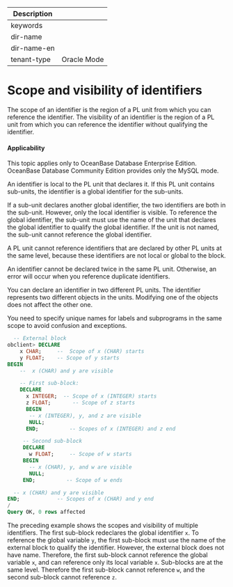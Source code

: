 | Description   |                 |
|---------------|-----------------|
| keywords      |                 |
| dir-name      |                 |
| dir-name-en   |                 |
| tenant-type   | Oracle Mode     |

# Scope and visibility of identifiers

The scope of an identifier is the region of a PL unit from which you can reference the identifier. The visibility of an identifier is the region of a PL unit from which you can reference the identifier without qualifying the identifier.

  <main id="notice" >
    <h4>Applicability</h4>
    <p>This topic applies only to OceanBase Database Enterprise Edition. OceanBase Database Community Edition provides only the MySQL mode. </p>
  </main>

An identifier is local to the PL unit that declares it. If this PL unit contains sub-units, the identifier is a global identifier for the sub-units.

If a sub-unit declares another global identifier, the two identifiers are both in the sub-unit. However, only the local identifier is visible. To reference the global identifier, the sub-unit must use the name of the unit that declares the global identifier to qualify the global identifier. If the unit is not named, the sub-unit cannot reference the global identifier.

A PL unit cannot reference identifiers that are declared by other PL units at the same level, because these identifiers are not local or global to the block.

An identifier cannot be declared twice in the same PL unit. Otherwise, an error will occur when you reference duplicate identifiers.

You can declare an identifier in two different PL units. The identifier represents two different objects in the units. Modifying one of the objects does not affect the other one.

You need to specify unique names for labels and subprograms in the same scope to avoid confusion and exceptions.

```sql
  -- External block
obclient> DECLARE
    x CHAR;     --  Scope of x (CHAR) starts
    y FLOAT;    -- Scope of y starts
BEGIN
    --  x (CHAR) and y are visible

    -- First sub-block:
    DECLARE
      x INTEGER;  -- Scope of x (INTEGER) starts
      z FLOAT;       -- Scope of z starts
      BEGIN
       -- x (INTEGER), y, and z are visible
       NULL;
      END;          -- Scopes of x (INTEGER) and z end

     -- Second sub-block
     DECLARE
       w FLOAT;     -- Scope of w starts
     BEGIN
       -- x (CHAR), y, and w are visible
       NULL;
     END;          -- Scope of w ends

  -- x (CHAR) and y are visible
END;            -- Scopes of x (CHAR) and y end
/
Query OK, 0 rows affected
```



The preceding example shows the scopes and visibility of multiple identifiers. The first sub-block redeclares the global identifier `x`. To reference the global variable `y`, the first sub-block must use the name of the external block to qualify the identifier. However, the external block does not have name. Therefore, the first sub-block cannot reference the global variable `x`, and can reference only its local variable `x`. Sub-blocks are at the same level. Therefore the first sub-block cannot reference `w`, and the second sub-block cannot reference `z`.
